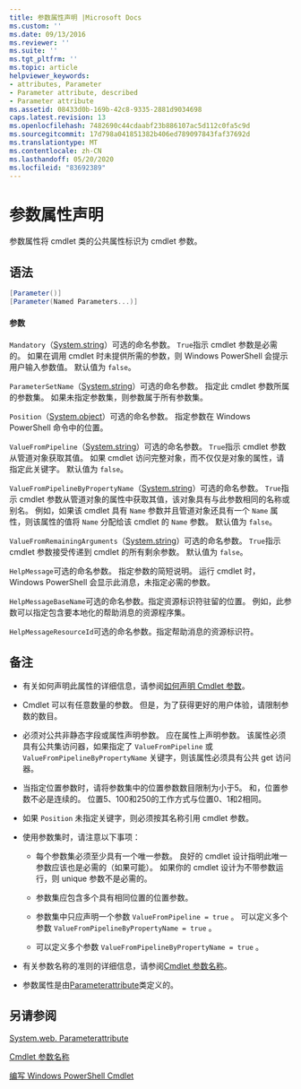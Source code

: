 ```yaml
---
title: 参数属性声明 |Microsoft Docs
ms.custom: ''
ms.date: 09/13/2016
ms.reviewer: ''
ms.suite: ''
ms.tgt_pltfrm: ''
ms.topic: article
helpviewer_keywords:
- attributes, Parameter
- Parameter attribute, described
- Parameter attribute
ms.assetid: 08433d0b-169b-42c8-9335-2881d9034698
caps.latest.revision: 13
ms.openlocfilehash: 7482690c44cdaabf23b886107ac5d112c0fa5c9d
ms.sourcegitcommit: 17d798a041851382b406ed789097843faf37692d
ms.translationtype: MT
ms.contentlocale: zh-CN
ms.lasthandoff: 05/20/2020
ms.locfileid: "83692389"
---
```

# <a name="parameter-attribute-declaration"></a>参数属性声明

参数属性将 cmdlet 类的公共属性标识为 cmdlet 参数。

## <a name="syntax"></a>语法

```csharp
[Parameter()]
[Parameter(Named Parameters...)]
```

#### <a name="parameters"></a>参数

`Mandatory`（[System.string](/dotnet/api/System.Boolean)）可选的命名参数。 `True`指示 cmdlet 参数是必需的。 如果在调用 cmdlet 时未提供所需的参数，则 Windows PowerShell 会提示用户输入参数值。 默认值为 `false`。

`ParameterSetName`（[System.string](/dotnet/api/System.String)）可选的命名参数。 指定此 cmdlet 参数所属的参数集。 如果未指定参数集，则参数属于所有参数集。

`Position`（[System.object](/dotnet/api/System.Int32)）可选的命名参数。 指定参数在 Windows PowerShell 命令中的位置。

`ValueFromPipeline`（[System.string](/dotnet/api/System.Boolean)）可选的命名参数。 `True`指示 cmdlet 参数从管道对象获取其值。 如果 cmdlet 访问完整对象，而不仅仅是对象的属性，请指定此关键字。 默认值为 `false`。

`ValueFromPipelineByPropertyName`（[System.string](/dotnet/api/System.Boolean)）可选的命名参数。 `True`指示 cmdlet 参数从管道对象的属性中获取其值，该对象具有与此参数相同的名称或别名。 例如，如果该 cmdlet 具有 `Name` 参数并且管道对象还具有一个 `Name` 属性，则该属性的值将 `Name` 分配给该 cmdlet 的 `Name` 参数。 默认值为 `false`。

`ValueFromRemainingArguments`（[System.string](/dotnet/api/System.Boolean)）可选的命名参数。 `True`指示 cmdlet 参数接受传递到 cmdlet 的所有剩余参数。 默认值为 `false`。

`HelpMessage`可选的命名参数。 指定参数的简短说明。 运行 cmdlet 时，Windows PowerShell 会显示此消息，未指定必需的参数。

`HelpMessageBaseName`可选的命名参数。指定资源标识符驻留的位置。 例如，此参数可以指定包含要本地化的帮助消息的资源程序集。

`HelpMessageResourceId`可选的命名参数。指定帮助消息的资源标识符。

## <a name="remarks"></a>备注

- 有关如何声明此属性的详细信息，请参阅[如何声明 Cmdlet 参数](./how-to-declare-cmdlet-parameters.md)。

- Cmdlet 可以有任意数量的参数。 但是，为了获得更好的用户体验，请限制参数的数目。

- 必须对公共非静态字段或属性声明参数。 应在属性上声明参数。 该属性必须具有公共集访问器，如果指定了 `ValueFromPipeline` 或 `ValueFromPipelineByPropertyName` 关键字，则该属性必须具有公共 get 访问器。

- 当指定位置参数时，请将参数集中的位置参数数目限制为小于5。 和，位置参数不必是连续的。 位置5、100和250的工作方式与位置0、1和2相同。

- 如果 `Position` 未指定关键字，则必须按其名称引用 cmdlet 参数。

- 使用参数集时，请注意以下事项：

  - 每个参数集必须至少具有一个唯一参数。 良好的 cmdlet 设计指明此唯一参数应该也是必需的（如果可能）。 如果你的 cmdlet 设计为不带参数运行，则 unique 参数不是必需的。

  - 参数集应包含多个具有相同位置的位置参数。

  - 参数集中只应声明一个参数 `ValueFromPipeline = true` 。 可以定义多个参数 `ValueFromPipelineByPropertyName = true` 。

  - 可以定义多个参数 `ValueFromPipelineByPropertyName = true` 。

- 有关参数名称的准则的详细信息，请参阅[Cmdlet 参数名称](standard-cmdlet-parameter-names-and-types.md)。

- 参数属性是由[Parameterattribute](/dotnet/api/System.Management.Automation.ParameterAttribute)类定义的。

## <a name="see-also"></a>另请参阅

[System.web. Parameterattribute](/dotnet/api/System.Management.Automation.ParameterAttribute)

[Cmdlet 参数名称](standard-cmdlet-parameter-names-and-types.md)

[编写 Windows PowerShell Cmdlet](./writing-a-windows-powershell-cmdlet.md)
